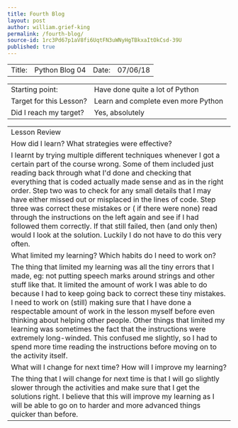 ```yaml
---
title: Fourth Blog
layout: post
author: william.grief-king
permalink: /fourth-blog/
source-id: 1rc3Pd67p1aV8fi6UqtFN3uWNyHgTBkxaItOkCsd-39U
published: true
---
```

<table>
  <tr>
    <td>Title:</td>
    <td>Python Blog 04</td>
    <td>Date:</td>
    <td>07/06/18</td>
  </tr>
</table>


<table>
  <tr>
    <td>Starting point:</td>
    <td>Have done quite a lot of Python</td>
  </tr>
  <tr>
    <td>Target for this Lesson?</td>
    <td>Learn and complete even more Python </td>
  </tr>
  <tr>
    <td>Did I reach my target? 
</td>
    <td>Yes, absolutely </td>
  </tr>
</table>


<table>
  <tr>
    <td>Lesson Review</td>
  </tr>
  <tr>
    <td>How did I learn? What strategies were effective? </td>
  </tr>
  <tr>
    <td>I learnt by trying multiple different techniques whenever I got a certain part of the course wrong. Some of them included just reading back through what I'd done and checking that everything that is coded actually made sense and as in the right order. Step two was to check for any small details that I may have either missed out or misplaced in the lines of code. Step three was correct these mistakes or ( if there were none) read through the instructions on the left again and see if I had followed them correctly. If that still failed, then (and only then) would I look at the solution. Luckily I do not have to do this very often. </td>
  </tr>
  <tr>
    <td>What limited my learning? Which habits do I need to work on? </td>
  </tr>
  <tr>
    <td>The thing that limited my learning was all the tiny errors that I made, eg: not putting speech marks around strings and other stuff like that. It limited the amount of work I was able to do because I had to keep going back to correct these tiny mistakes. I need to work on (still) making sure that I have done a respectable amount of work in the lesson myself before even thinking about helping other people. Other things that limited my learning was sometimes the fact that the instructions were extremely long-winded. This confused me slightly, so I had to spend more time reading the instructions before moving on to the activity itself.  </td>
  </tr>
  <tr>
    <td>What will I change for next time? How will I improve my learning?</td>
  </tr>
  <tr>
    <td>The thing that I will change for next time is that I will go slightly slower through the activities and make sure that I get the solutions right. I believe that this will improve my learning as I will be able to go on to harder and more advanced things quicker than before. </td>
  </tr>
</table>


